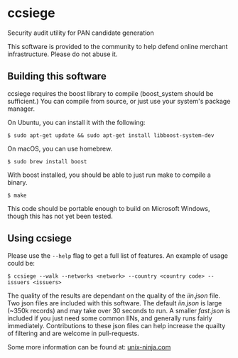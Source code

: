 # ccsiege

Security audit utility for PAN candidate generation

This software is provided to the community to help defend online merchant infrastructure. Please do not abuse it.

## Building this software

ccsiege requires the boost library to compile (boost_system should be sufficient.) You can compile from source, or just use your system's package manager.

On Ubuntu, you can install it with the following:

```
$ sudo apt-get update && sudo apt-get install libboost-system-dev
```

On macOS, you can use homebrew.

```
$ sudo brew install boost
```

With boost installed, you should be able to just run make to compile a binary.

```
$ make
```

This code should be portable enough to build on Microsoft Windows, though this has not yet been tested.

## Using ccsiege

Please use the `--help` flag to get a full list of features. An example of usage could be:

```
$ ccsiege --walk --networks <network> --country <country code> --issuers <issuers>
```

The quality of the results are dependant on the quality of the *iin.json* file. Two json files are included with this software. The default *iin.json* is large (~350k records) and may take over 30 seconds to run. A smaller *fast.json* is included if you just need some common IINs, and generally runs fairly immediately. Contributions to these json files can help increase the quailty of filtering and are welcome in pull-requests.

Some more information can be found at: [unix-ninja.com](https://www.unix-ninja.com/p/Playing_with_PANs_to_improve_security)

